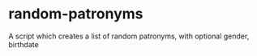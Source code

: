 # random-patronyms
A script which creates a list of random patronyms, with optional gender, birthdate 

